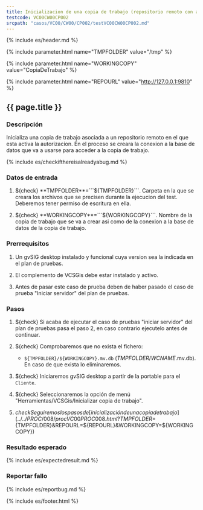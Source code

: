 ```yaml
---
title: Inicializacion de una copia de trabajo (repositorio remoto con autorización)
testcode: VC00CW00CP002
srcpath: "casos/VC00/CW00/CP002/testVC00CW00CP002.md"
---
```


{% include es/header.md %}

{% include parameter.html name="TMPFOLDER" value="/tmp" %}

{% include parameter.html name="WORKINGCOPY" value="CopiaDeTrabajo" %}

{% include parameter.html name="REPOURL" value="http://127.0.0.1:9810" %}

## {{ page.title }}

### Descripción

Inicializa una copia de trabajo asociada a un repositorio remoto en el que esta activa la autorizacion.
En el proceso se creara la conexion a la base de datos que va a usarse para acceder 
a la copia de trabajo.

{% include es/checkifthereisalreadyabug.md %}

### Datos de entrada

1. ${check} **TMPFOLDER**=```${TMPFOLDER}```. Carpeta en la que se creara los archivos que se precisen 
   durante la ejecucion del test. Deberemos tener  permiso de escritura en ella.

1. ${check} **WORKINGCOPY**=```${WORKINGCOPY}```. Nombre de la copia de trabajo que se va a crear asi como 
   de la conexion a la base de datos de la copia de trabajo. 

### Prerrequisitos

1. Un gvSIG desktop instalado y funcional cuya version sea la indicada en el plan de pruebas.

2. El complemento de VCSGis debe estar instalado y activo.

3. Antes de pasar este caso de prueba deben de haber pasado el caso de prueba "Iniciar servidor" del plan de pruebas.

### Pasos

1. ${check} Si acaba de ejecutar el caso de pruebas "iniciar servidor" del plan de pruebas pasa el paso 2, en caso
   contrario ejecutelo antes de continuar.

2. ${check} Comprobaremos que no exista el fichero:
   * ```${TMPFOLDER}/${WORKINGCOPY}.mv.db``` (*TMPFOLDER*/*WCNAME*.mv.db).
   En caso de que exista lo eliminaremos.
   
3. ${check} Iniciaremos gvSIG desktop a partir de la portable para el ```Cliente```.

4. ${check} Seleccionaremos la opción de menú "Herramientas/VCSGis/Inicializar copia de trabajo".

5. ${check} Seguiremos los pasos de [inicialización de una copia de trabajo](../../PROC/008/procVC00PROC008.html?TMPFOLDER=${TMPFOLDER}&REPOURL=${REPOURL}&WORKINGCOPY=${WORKINGCOPY}) 

### Resultado esperado

{% include es/expectedresult.md %}

### Reportar fallo

{% include es/reportbug.md %}

{% include es/footer.html %}
